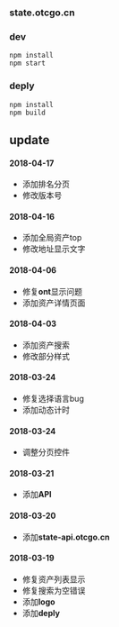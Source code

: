 ### state.otcgo.cn


### dev
```
npm install
npm start
```


### deply
```
npm install 
npm build
```


## update


#### 2018-04-17
* 添加排名分页
* 修改版本号

#### 2018-04-16
* 添加全局资产top
* 修改地址显示文字

#### 2018-04-06
* 修复**ont**显示问题
* 添加资产详情页面


#### 2018-04-03
* 添加资产搜索
* 修改部分样式

#### 2018-03-24
* 修复选择语言bug
* 添加动态计时


#### 2018-03-24
* 调整分页控件

#### 2018-03-21
* 添加**API**

#### 2018-03-20
* 添加**state-api.otcgo.cn**


#### 2018-03-19
* 修复资产列表显示
* 修复搜索为空错误
* 添加**logo**
* 添加**deply**